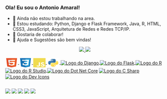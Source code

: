 ### Ola! Eu sou o Antonio Amaral!

- 🔭 Ainda não estou trabalhando na area.
- 🌱 Estou estudando: Python, Django e Flask Framework, Java, R, HTML, CSS3, JavaScript, Arquitetura de Redes e Redes TCP/IP.
- 👯 Gostaria de colaborar!
- 🤔 Ajuda e Sugestões são bem vindas!

<div align="center">
  <a href="https://github.com/antonio-af">
  <img height="180em" src="https://github-readme-stats.vercel.app/api?username=antonio-af&show_icons=true&theme=dracula&include_all_commits=false&count_private=true"/>
  <img height="180em" src="https://github-readme-stats.vercel.app/api/top-langs/?username=antonio-af&layout=compact&langs_count=7&theme=dracula"/>
</div>
  
<div style="display: inline_block"><br>  
  <img align="center" alt="Logo do HTML 5" height="30" width="40" src="https://raw.githubusercontent.com/devicons/devicon/master/icons/html5/html5-original.svg">
  <img align="center" alt="Logo do CSS 3" height="30" width="40" src="https://raw.githubusercontent.com/devicons/devicon/master/icons/css3/css3-original.svg">
  <img align="center" alt="Logo do JavaScript" height="30" width="40" src="https://raw.githubusercontent.com/devicons/devicon/master/icons/javascript/javascript-plain.svg">
  <img align="center" alt="Logo do Python" height="30" width="40" src="https://raw.githubusercontent.com/devicons/devicon/master/icons/python/python-original.svg">
  <img align="center" alt="Logo do Django" height="30" width="40" src="https://cdn.jsdelivr.net/gh/devicons/devicon/icons/django/django-plain.svg">
  <img align="center" alt="Logo do Flask" height="70" width="80" src="https://cdn.jsdelivr.net/gh/devicons/devicon/icons/flask/flask-original-wordmark.svg">
  <img align="center" alt="Logo do R" height="30" width="40" src="https://cdn.jsdelivr.net/gh/devicons/devicon/icons/r/r-original.svg">
  <img align="center" alt="Logo do R Studio" height="30" width="40" src="https://cdn.jsdelivr.net/gh/devicons/devicon/icons/rstudio/rstudio-original.svg">
  <a href="https://dotnet.microsoft.com/en-us/download"><img align="center" alt="Logo do Dot Net Core" height="30" width="40" src="https://cdn.jsdelivr.net/gh/devicons/devicon/icons/dotnetcore/dotnetcore-original.svg"></a>
  <a href="https://learn.microsoft.com/pt-br/dotnet/csharp/tour-of-csharp/"><img align="center" alt="Logo do C Sharp" height="30" width="40" src="https://cdn.jsdelivr.net/gh/devicons/devicon/icons/csharp/csharp-original.svg"></a>
  <a href="https://devicon.dev/"><img align="center" alt="Logo do Dev Icons" height="30" width="40" src="https://cdn.jsdelivr.net/gh/devicons/devicon/icons/devicon/devicon-original.svg"></a>


  
</div>
  
##

<div>  
  <a href="https://www.instagram.com/antonio_a_farias/" target="_blank"><img src="https://img.shields.io/badge/-Instagram-%23E4405F?style=for-the-badge&logo=instagram&logoColor=white" target="_blank"></a>
 	<a href="https://www.twitch.tv/antonioaf1411" target="_blank"><img src="https://img.shields.io/badge/Twitch-9146FF?style=for-the-badge&logo=twitch&logoColor=white" target="_blank"></a>
 <a href="https://discord.gg/Antonio_Amaral#1803" target="_blank"><img src="https://img.shields.io/badge/Discord-7289DA?style=for-the-badge&logo=discord&logoColor=white" target="_blank"></a> 
  <a href = "mailto:antonio.farias.002@gmail.com"><img src="https://img.shields.io/badge/-Gmail-%23333?style=for-the-badge&logo=gmail&logoColor=white" target="_blank"></a>
  <a href="https://www.linkedin.com/in/antonio-amaral-farias-9b6079158/" target="_blank"><img src="https://img.shields.io/badge/-LinkedIn-%230077B5?style=for-the-badge&logo=linkedin&logoColor=white" target="_blank"></a> 
 
</div>
  

